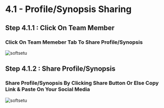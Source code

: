 # 4.1 - Profile/Synopsis Sharing

## Step 4.1.1 : Click On Team Member
 
<h3>Click On <span class="highlight">Team Memeber</span> Tab To Share Profile/Synopsis</h3>

<img :src="$withBase('/images/PDF IMAGES/Synopsis Sharing/Team Members/Team Member Button.png')" alt="softsetu" class="image-style" />

## Step 4.1.2 : Share Profile/Synopsis

### Share Profile/Synopsis By Clicking Share Button Or Else Copy Link & Paste On Your Social Media

<img :src="$withBase('/images/PDF IMAGES/Synopsis Sharing/Team Members/Synopsis Share.png')" alt="softsetu" class="image-style" />
